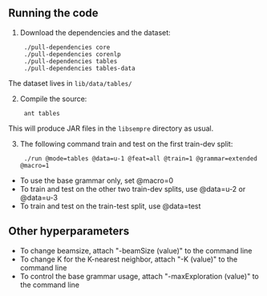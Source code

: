 Running the code
----------------

1. Download the dependencies and the dataset:

        ./pull-dependencies core
        ./pull-dependencies corenlp
        ./pull-dependencies tables
        ./pull-dependencies tables-data

  The dataset lives in `lib/data/tables/`

2. Compile the source:

        ant tables

  This will produce JAR files in the `libsempre` directory as usual.

3. The following command train and test on the first train-dev split:

        ./run @mode=tables @data=u-1 @feat=all @train=1 @grammar=extended @macro=1

  * To use the base grammar only, set @macro=0
  * To train and test on the other two train-dev splits, use @data=u-2 or @data=u-3
  * To train and test on the train-test split, use @data=test

Other hyperparameters
------------

  * To change beamsize, attach "-beamSize (value)" to the command line
  * To change K for the K-nearest neighbor, attach "-K (value)" to the command line
  * To control the base grammar usage, attach "-maxExploration (value)" to the command line 
